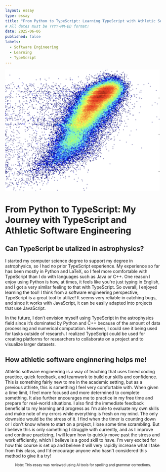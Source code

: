 ```yaml
---
layout: essay
type: essay
title: "From Python to TypeScript: Learning TypeScript with Athletic Software Engineering"
# All dates must be YYYY-MM-DD format!
date: 2025-06-06
published: false
labels:
  - Software Engineering
  - Learning
  - TypeScript
---
```


<img width="500px" class="rounded float-start pe-4" src="../img/python-typescript.png">

# From Python to TypeScript: My Journey with TypeScript and Athletic Software Engineering

## Can TypeScript be utalized in astrophysics?

I started my computer science degree to support my degree in astrophysics, so I had no prior TypeScript experience. My experience so far has been mostly in Python and LaTeX, so I feel more comfortable with TypeScript than I do with languages such as Java or C++. One reason I enjoy using Python is how, at times, it feels like you're just typing in English, and I got a very similar feeling to that with TypeScript. So overall, I enjoyed learning the tool! I think from a software engineering perspective, TypeScript is a great tool to utilize! It seems very reliable in catching bugs, and since it works with JavaScript, it can be easily adapted into projects that use JavaScript.

In the future, I don’t envision myself using TypeScript in the astrophysics field since it’s dominated by Python and C++ because of the amount of data processing and numerical computation. However, I could see it being used for tasks outside of research. I realized TypeScript could be used for creating platforms for researchers to collaborate on a project and to visualize larger datasets.

## How athletic software enginnering helps me!

Athletic software engineering is a way of teaching that uses timed coding practice, quick feedback, and teamwork to build our skills and confidence. This is something fairly new to me in the academic setting, but as a previous athlete, this is something I feel very comfortable with. When given a time limit, I feel more focused and more determined to complete something. It also further encourages me to practice in my free time and prepare for real-world situations. I also find the immediate feedback beneficial to my learning and progress as I'm able to evaluate my own skills and make note of my errors while everything is fresh on my mind. The only downside would be the stress of it. I find when the timer is counting down or I don't know where to start on a project, I lose some time scrambling. But I believe this is only something I struggle with currently, and as I improve and continue practicing, I will learn how to quickly move past the stress and work efficiently, which I believe is a good skill to have. I'm very excited for how this course is set up and believe it will very rapidly increase what I take from this class, and I'd encourage anyone who hasn't considered this method to give it a try!

<p style="text-align: center; font-size: 0.8em;">
Note: This essay was reviewed using AI tools for spelling and grammar corrections.
</p>


